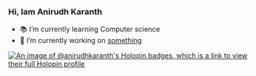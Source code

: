 ### Hi, Iam Anirudh Karanth 
- :books: I’m currently learning Computer science
-  🔭 I’m currently working on [something](https://github.com/AnirudhKaranth/Gesture-Talk)

[![An image of @anirudhkaranth's Holopin badges, which is a link to view their full Holopin profile](https://holopin.me/anirudhkaranth)](https://holopin.io/@anirudhkaranth)
<!--
**AnirudhKaranth/AnirudhKaranth** is a ✨ _special_ ✨ repository because its `README.md` (this file) appears on your GitHub profile.

Here are some ideas to get you started:

- 🔭 I’m currently working on ...
- 🌱 I’m currently learning ...
- 👯 I’m looking to collaborate on ...
- 🤔 I’m looking for help with ...
- 💬 Ask me about ...
- 📫 How to reach me: ...
- 😄 Pronouns: ...
- ⚡ Fun fact: ...
-->
